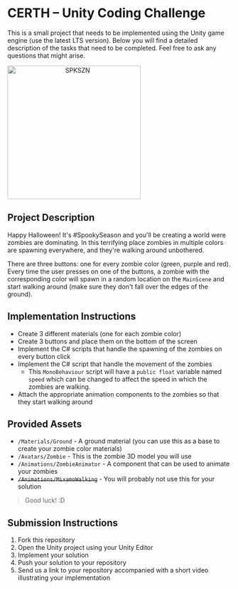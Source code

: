 # CERTH – Unity Coding Challenge

This is a small project that needs to be implemented using the Unity game engine (use the latest LTS version). Below you will find a detailed description of the tasks that need to be completed. Feel free to ask any questions that might arise.


<img src="https://ih1.redbubble.net/image.660179165.4706/flat,750x,075,f-pad,750x1000,f8f8f8.jpg" alt="SPKSZN" style="width:300px;text-align:center;"/>

## Project Description

Happy Halloween! It's #SpookySeason and you'll be creating a world were zombies are dominating. In this terrifying place zombies in multiple colors are spawning everywhere, and they're walking around unbothered.

There are three buttons: one for every zombie color (green, purple and red). Every time the user presses on one of the buttons, a zombie with the corresponding color will spawn in a random location on the `MainScene` and start walking around (make sure they don't fall over the edges of the ground).

## Implementation Instructions
- Create 3 different materials (one for each zombie color)
- Create 3 buttons and place them on the bottom of the screen
- Implement the C# scripts that handle the spawning of the zombies on every button click
- Implement the C# script that handle the movement of the zombies
    - This `MonoBehaviour` script will have a `public float` variable named `speed` which can be changed to affect the speed in which the zombies are walking.
- Attach the appropriate animation components to the zombies so that they start walking around

## Provided Assets
- `/Materials/Ground` - A ground material (you can use this as a base to create your zombie color materials)
- `/Avatars/Zombie` - This is the zombie 3D model you will use
- `/Animations/ZombieAnimator` - A component that can be used to animate your zombies
- ~~`/Animations/MixamoWalking`~~ - You will probably not use this for your solution

> Good luck! :D

## Submission Instructions
1. Fork this repository
2. Open the Unity project using your Unity Editor
3. Implement your solution
4. Push your solution to your repository
5. Send us a link to your repository accompanied with a short video illustrating your implementation